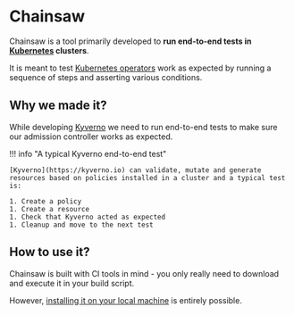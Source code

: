 # Chainsaw

Chainsaw is a tool primarily developed to **run end-to-end tests in [Kubernetes](https://kubernetes.io) clusters**.

It is meant to test [Kubernetes operators](https://kubernetes.io/docs/concepts/extend-kubernetes/operator) work as expected by running a sequence of steps and asserting various conditions.

## Why we made it?

While developing [Kyverno](https://kyverno.io) we need to run end-to-end tests to make sure our admission controller works as expected.

!!! info "A typical Kyverno end-to-end test"

    [Kyverno](https://kyverno.io) can validate, mutate and generate resources based on policies installed in a cluster and a typical test is:

    1. Create a policy
    1. Create a resource
    1. Check that Kyverno acted as expected
    1. Cleanup and move to the next test

## How to use it?

Chainsaw is built with CI tools in mind - you only really need to download and execute it in your build script.

However, [installing it on your local machine](./install.md) is entirely possible.
